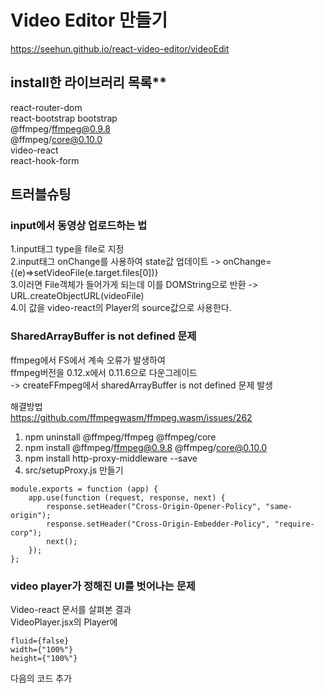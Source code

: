 # Video Editor 만들기

https://seehun.github.io/react-video-editor/videoEdit

## install한 라이브러리 목록\*\*

react-router-dom  
react-bootstrap bootstrap  
@ffmpeg/ffmpeg@0.9.8  
@ffmpeg/core@0.10.0  
video-react  
react-hook-form

## 트러블슈팅

### input에서 동영상 업로드하는 법

1.input태그 type을 file로 지정  
2.input태그 onChange를 사용하여 state값 업데이트 -> onChange={(e)=>setVideoFile(e.target.files[0])}  
3.이러면 File객체가 들어가게 되는데 이를 DOMString으로 반환 -> URL.createObjectURL(videoFile)  
4.이 값을 video-react의 Player의 source값으로 사용한다.

### SharedArrayBuffer is not defined 문제

ffmpeg에서 FS에서 계속 오류가 발생하여  
ffmpeg버전을 0.12.x에서 0.11.6으로 다운그레이드  
-> createFFmpeg에서 sharedArrayBuffer is not defined 문제 발생

해결방법  
https://github.com/ffmpegwasm/ffmpeg.wasm/issues/262

1. npm uninstall @ffmpeg/ffmpeg @ffmpeg/core
2. npm install @ffmpeg/ffmpeg@0.9.8 @ffmpeg/core@0.10.0
3. npm install http-proxy-middleware --save
4. src/setupProxy.js 만들기

```
module.exports = function (app) {
    app.use(function (request, response, next) {
        response.setHeader("Cross-Origin-Opener-Policy", "same-origin");
        response.setHeader("Cross-Origin-Embedder-Policy", "require-corp");
        next();
    });
};
```

### video player가 정해진 UI를 벗어나는 문제

Video-react 문서를 살펴본 결과  
VideoPlayer.jsx의 Player에

```
fluid={false}
width={"100%"}
height={"100%"}
```

다음의 코드 추가
